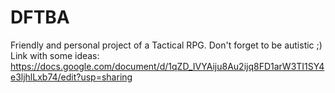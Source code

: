 # DFTBA
Friendly and personal project of a Tactical RPG. Don't forget to be autistic ;)
Link with some ideas: https://docs.google.com/document/d/1qZD_IVYAiju8Au2ijq8FD1arW3TI1SY4e3ljhlLxb74/edit?usp=sharing
